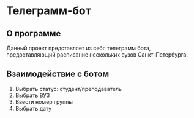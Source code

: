 # Телеграмм-бот

## О программе ##

Данный проект представляет из себя телеграмм бота, предоставляющий расписание нескольких вузов Санкт-Петербурга.

## Взаимодействие с ботом ##

1. Выбрать статус: студент/преподаватель
2. Выбрать ВУЗ
3. Ввести номер группы
4. Выбрать дату
